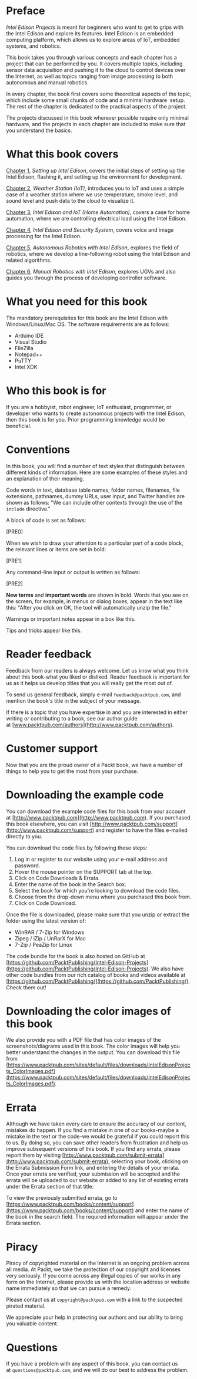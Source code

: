 # Preface

*Intel Edison Projects* is meant for beginners who want to get to grips with the Intel Edison and explore its features. Intel Edison is an embedded computing platform, which allows us to explore areas of IoT, embedded systems, and robotics.

This book takes you through various concepts and each chapter has a project that can be performed by you. It covers multiple topics, including sensor data acquisition and pushing it to the cloud to control devices over the Internet, as well as topics ranging from image processing to both autonomous and manual robotics.

In every chapter, the book first covers some theoretical aspects of the topic, which include some small chunks of code and a minimal hardware  setup. The rest of the chapter is dedicated to the practical aspects of the project.

The projects discussed in this book wherever possible require only minimal hardware, and the projects in each chapter are included to make sure that you understand the basics.

# What this book covers

[Chapter 1](c225d705-919a-4442-adc8-7b22d33437fc.xhtml), *Setting up Intel Edison*, covers the initial steps of setting up the Intel Edison, flashing it, and setting up the environment for development.

[Chapter 2](bada9944-ec60-4e8f-8d88-0085dd1c8210.xhtml), *Weather Station (IoT)*, introduces you to IoT and uses a simple case of a weather station where we use temperature, smoke level, and sound level and push data to the cloud to visualize it.

[Chapter 3](3bd53219-a287-4d8f-9a58-5a06c5b14062.xhtml), *Intel Edison and IoT (Home Automation)*, covers a case for home automation, where we are controlling electrical load using the Intel Edison.

[Chapter 4](3fa86b30-3d51-4628-a827-db7b3e31f3e7.xhtml), *Intel Edison and Security System*, covers voice and image processing for the Intel Edison.

[Chapter 5](45fccd6a-a75e-465d-89dc-dad31f528ac1.xhtml), *Autonomous Robotics with Intel Edison*, explores the field of robotics, where we develop a line-following robot using the Intel Edison and related algorithms.

[Chapter 6](56a788c0-bef4-43e2-91cb-02b2d981c5c0.xhtml), *Manual Robotics with Intel Edison*, explores UGVs and also guides you through the process of developing controller software.

# What you need for this book

The mandatory prerequisites for this book are the Intel Edison with Windows/Linux/Mac OS. The software requirements are as follows:

*   Arduino IDE
*   Visual Studio
*   FileZilla
*   Notepad++
*   PuTTY
*   Intel XDK

# Who this book is for

If you are a hobbyist, robot engineer, IoT enthusiast, programmer, or developer who wants to create autonomous projects with the Intel Edison, then this book is for you. Prior programming knowledge would be beneficial.

# Conventions

In this book, you will find a number of text styles that distinguish between different kinds of information. Here are some examples of these styles and an explanation of their meaning.

Code words in text, database table names, folder names, filenames, file extensions, pathnames, dummy URLs, user input, and Twitter handles are shown as follows: "We can include other contexts through the use of the `include` directive."

A block of code is set as follows:

[PRE0]

When we wish to draw your attention to a particular part of a code block, the relevant lines or items are set in bold:

[PRE1]

Any command-line input or output is written as follows:

[PRE2]

**New terms** and **important words** are shown in bold. Words that you see on the screen, for example, in menus or dialog boxes, appear in the text like this: "After you click on OK, the tool will automatically unzip the file."

Warnings or important notes appear in a box like this.

Tips and tricks appear like this.

# Reader feedback

Feedback from our readers is always welcome. Let us know what you think about this book-what you liked or disliked. Reader feedback is important for us as it helps us develop titles that you will really get the most out of.

To send us general feedback, simply e-mail `feedback@packtpub.com`, and mention the book's title in the subject of your message.

If there is a topic that you have expertise in and you are interested in either writing or contributing to a book, see our author guide at [www.packtpub.com/authors](http://www.packtpub.com/authors).

# Customer support

Now that you are the proud owner of a Packt book, we have a number of things to help you to get the most from your purchase.

# Downloading the example code

You can download the example code files for this book from your account at [http://www.packtpub.com](http://www.packtpub.com). If you purchased this book elsewhere, you can visit [http://www.packtpub.com/support](http://www.packtpub.com/support) and register to have the files e-mailed directly to you.

You can download the code files by following these steps:

1.  Log in or register to our website using your e-mail address and password.
2.  Hover the mouse pointer on the SUPPORT tab at the top.
3.  Click on Code Downloads & Errata.
4.  Enter the name of the book in the Search box.
5.  Select the book for which you're looking to download the code files.
6.  Choose from the drop-down menu where you purchased this book from.
7.  Click on Code Download.

Once the file is downloaded, please make sure that you unzip or extract the folder using the latest version of:

*   WinRAR / 7-Zip for Windows
*   Zipeg / iZip / UnRarX for Mac
*   7-Zip / PeaZip for Linux

The code bundle for the book is also hosted on GitHub at [https://github.com/PacktPublishing/Intel-Edison-Projects](https://github.com/PacktPublishing/Intel-Edison-Projects). We also have other code bundles from our rich catalog of books and videos available at [https://github.com/PacktPublishing/](https://github.com/PacktPublishing/). Check them out!

# Downloading the color images of this book

We also provide you with a PDF file that has color images of the screenshots/diagrams used in this book. The color images will help you better understand the changes in the output. You can download this file from [https://www.packtpub.com/sites/default/files/downloads/IntelEdisonProjects_ColorImages.pdf](https://www.packtpub.com/sites/default/files/downloads/IntelEdisonProjects_ColorImages.pdf).

# Errata

Although we have taken every care to ensure the accuracy of our content, mistakes do happen. If you find a mistake in one of our books-maybe a mistake in the text or the code-we would be grateful if you could report this to us. By doing so, you can save other readers from frustration and help us improve subsequent versions of this book. If you find any errata, please report them by visiting [http://www.packtpub.com/submit-errata](http://www.packtpub.com/submit-errata), selecting your book, clicking on the Errata Submission Form link, and entering the details of your errata. Once your errata are verified, your submission will be accepted and the errata will be uploaded to our website or added to any list of existing errata under the Errata section of that title.

To view the previously submitted errata, go to [https://www.packtpub.com/books/content/support](https://www.packtpub.com/books/content/support) and enter the name of the book in the search field. The required information will appear under the Errata section.

# Piracy

Piracy of copyrighted material on the Internet is an ongoing problem across all media. At Packt, we take the protection of our copyright and licenses very seriously. If you come across any illegal copies of our works in any form on the Internet, please provide us with the location address or website name immediately so that we can pursue a remedy.

Please contact us at `copyright@packtpub.com` with a link to the suspected pirated material.

We appreciate your help in protecting our authors and our ability to bring you valuable content.

# Questions

If you have a problem with any aspect of this book, you can contact us at `questions@packtpub.com`, and we will do our best to address the problem.